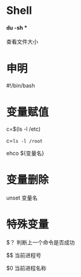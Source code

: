# Shell

#### du -sh * 
查看文件大小

# 申明
\#!/bin/bash

# 变量赋值
c=$(ls -l /etc)

c=`ls -l /root`

ehco ${变量名}

# 变量删除
unset 变量名

# 特殊变量
$？ 判断上一个命令是否成功

$$ 当前进程号

$0 当前进程名称